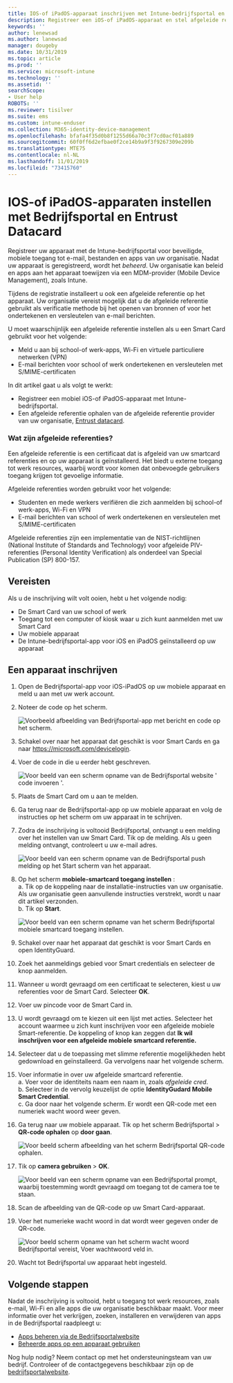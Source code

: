 ```yaml
---
title: IOS-of iPadOS-apparaat inschrijven met Intune-bedrijfsportal en Entrust Datacard
description: Registreer een iOS-of iPadOS-apparaat en stel afgeleide referentie verificatie in met Entrust Datacard.
keywords: ''
author: lenewsad
ms.author: lanewsad
manager: dougeby
ms.date: 10/31/2019
ms.topic: article
ms.prod: ''
ms.service: microsoft-intune
ms.technology: ''
ms.assetid: ''
searchScope:
- User help
ROBOTS: ''
ms.reviewer: tisilver
ms.suite: ems
ms.custom: intune-enduser
ms.collection: M365-identity-device-management
ms.openlocfilehash: bfafa4f35d0b8f1255d66a70c3f7cd0acf01a889
ms.sourcegitcommit: 60f0ff6d2efbae0f2ce14b9a9f3f9267309e209b
ms.translationtype: MTE75
ms.contentlocale: nl-NL
ms.lasthandoff: 11/01/2019
ms.locfileid: "73415760"
---
```

# <a name="set-up-ios-or-ipados-device-with-company-portal-and-entrust-datacard"></a>IOS-of iPadOS-apparaten instellen met Bedrijfsportal en Entrust Datacard

Registreer uw apparaat met de Intune-bedrijfsportal voor beveiligde, mobiele toegang tot e-mail, bestanden en apps van uw organisatie. Nadat uw apparaat is geregistreerd, wordt het *beheerd*. Uw organisatie kan beleid en apps aan het apparaat toewijzen via een MDM-provider (Mobile Device Management), zoals Intune.  

Tijdens de registratie installeert u ook een afgeleide referentie op het apparaat. Uw organisatie vereist mogelijk dat u de afgeleide referentie gebruikt als verificatie methode bij het openen van bronnen of voor het ondertekenen en versleutelen van e-mail berichten. 

U moet waarschijnlijk een afgeleide referentie instellen als u een Smart Card gebruikt voor het volgende:  

* Meld u aan bij school-of werk-apps, Wi-Fi en virtuele particuliere netwerken (VPN)
* E-mail berichten voor school of werk ondertekenen en versleutelen met S/MIME-certificaten  

In dit artikel gaat u als volgt te werkt:  

   * Registreer een mobiel iOS-of iPadOS-apparaat met Intune-bedrijfsportal.  
   * Een afgeleide referentie ophalen van de afgeleide referentie provider van uw organisatie, [Entrust datacard](https://www.entrustdatacard.com/).  

### <a name="what-are-derived-credentials"></a>Wat zijn afgeleide referenties?  
Een afgeleide referentie is een certificaat dat is afgeleid van uw smartcard referenties en op uw apparaat is geïnstalleerd. Het biedt u externe toegang tot werk resources, waarbij wordt voor komen dat onbevoegde gebruikers toegang krijgen tot gevoelige informatie.  

Afgeleide referenties worden gebruikt voor het volgende: 
* Studenten en mede werkers verifiëren die zich aanmelden bij school-of werk-apps, Wi-Fi en VPN
* E-mail berichten van school of werk ondertekenen en versleutelen met S/MIME-certificaten

Afgeleide referenties zijn een implementatie van de NIST-richtlijnen (National Institute of Standards and Technology) voor afgeleide PIV-referenties (Personal Identity Verification) als onderdeel van Special Publication (SP) 800-157.  

## <a name="prerequisites"></a>Vereisten

 Als u de inschrijving wilt volt ooien, hebt u het volgende nodig:

* De Smart Card van uw school of werk
* Toegang tot een computer of kiosk waar u zich kunt aanmelden met uw Smart Card
* Uw mobiele apparaat
* De Intune-bedrijfsportal-app voor iOS en iPadOS geïnstalleerd op uw apparaat  


## <a name="enroll-device"></a>Een apparaat inschrijven  
1. Open de Bedrijfsportal-app voor iOS-iPadOS op uw mobiele apparaat en meld u aan met uw werk account.  

2. Noteer de code op het scherm.  

    ![Voorbeeld afbeelding van Bedrijfsportal-app met bericht en code op het scherm.](./media/copy-code-intercede.png)   

3. Schakel over naar het apparaat dat geschikt is voor Smart Cards en ga naar https://microsoft.com/devicelogin. 
4. Voer de code in die u eerder hebt geschreven.  

    ![Voor beeld van een scherm opname van de Bedrijfsportal website ' code invoeren '.](./media/enter-code-intercede.png)   

5. Plaats de Smart Card om u aan te melden.   
6. Ga terug naar de Bedrijfsportal-app op uw mobiele apparaat en volg de instructies op het scherm om uw apparaat in te schrijven.  
7. Zodra de inschrijving is voltooid Bedrijfsportal, ontvangt u een melding over het instellen van uw Smart Card. Tik op de melding. Als u geen melding ontvangt, controleert u uw e-mail adres.   

    ![Voor beeld van een scherm opname van de Bedrijfsportal push melding op het Start scherm van het apparaat.](./media/action-required-in-app-intercede.png)  

8. Op het scherm **mobiele-smartcard toegang instellen** :   
    a. Tik op de koppeling naar de installatie-instructies van uw organisatie. Als uw organisatie geen aanvullende instructies verstrekt, wordt u naar dit artikel verzonden.  
    b. Tik op **Start**.  

    ![Voor beeld van een scherm opname van het scherm Bedrijfsportal mobiele smartcard toegang instellen.](./media/smart-card-info-intercede.png)

9. Schakel over naar het apparaat dat geschikt is voor Smart Cards en open IdentityGuard. 
10. Zoek het aanmeldings gebied voor Smart credentials en selecteer de knop aanmelden.  
11. Wanneer u wordt gevraagd om een certificaat te selecteren, kiest u uw referenties voor de Smart Card. Selecteer **OK**. 
12. Voer uw pincode voor de Smart Card in.  
13. U wordt gevraagd om te kiezen uit een lijst met acties. Selecteer het account waarmee u zich kunt inschrijven voor een afgeleide mobiele Smart-referentie. De koppeling of knop kan zeggen dat **Ik wil inschrijven voor een afgeleide mobiele smartcard referentie.**  
14. Selecteer dat u de toepassing met slimme referentie mogelijkheden hebt gedownload en geïnstalleerd. Ga vervolgens naar het volgende scherm.   
15. Voer informatie in over uw afgeleide smartcard referentie.  
    a. Voer voor de identiteits naam een naam in, zoals *afgeleide cred*.  
    b. Selecteer in de vervolg keuzelijst de optie **IdentityGudard Mobile Smart Credential**.  
    c. Ga door naar het volgende scherm. Er wordt een QR-code met een numeriek wacht woord weer geven.  

16. Ga terug naar uw mobiele apparaat. Tik op het scherm Bedrijfsportal > **QR-code ophalen** op **door gaan**. 

    ![Voor beeld scherm afbeelding van het scherm Bedrijfsportal QR-code ophalen.](./media/get-qr-code-intercede.png)  
17. Tik op **camera gebruiken** > **OK**.  

    ![Voor beeld van een scherm opname van een Bedrijfsportal prompt, waarbij toestemming wordt gevraagd om toegang tot de camera toe te staan.](./media/allow-cp-camera-access-intercede.png)  
18. Scan de afbeelding van de QR-code op uw Smart Card-apparaat.  
19. Voer het numerieke wacht woord in dat wordt weer gegeven onder de QR-code.  

    ![Voor beeld scherm opname van het scherm wacht woord Bedrijfsportal vereist, Voer wachtwoord veld in.](./media/enter-password-derived-credentials.png)   

20. Wacht tot Bedrijfsportal uw apparaat hebt ingesteld.  


## <a name="next-steps"></a>Volgende stappen  
Nadat de inschrijving is voltooid, hebt u toegang tot werk resources, zoals e-mail, Wi-Fi en alle apps die uw organisatie beschikbaar maakt. Voor meer informatie over het verkrijgen, zoeken, installeren en verwijderen van apps in de Bedrijfsportal raadpleegt u:

* [Apps beheren via de Bedrijfsportalwebsite](manage-apps-cpweb.md)  
* [Beheerde apps op een apparaat gebruiken](use-managed-apps-on-your-device-ios.md)  

Nog hulp nodig? Neem contact op met het ondersteuningsteam van uw bedrijf. Controleer of de contactgegevens beschikbaar zijn op de [bedrijfsportalwebsite](https://go.microsoft.com/fwlink/?linkid=2010980).  
